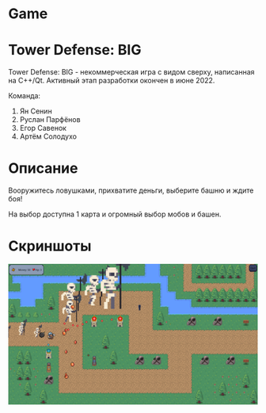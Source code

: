 # Game
# Tower Defense: BIG
Tower Defense: BIG - некоммерческая игра с видом сверху, написанная на С++/Qt. 
Активный этап разработки окончен в июне 2022.

Команда:
1) Ян Сенин
2) Руслан Парфёнов
3) Егор Савенок
4) Артём Солодухо

# Описание
Вооружитесь ловушками, прихватите деньги, выберите башню и ждите боя!

На выбор доступна 1 карта и огромный выбор мобов и башен.

# Скриншоты

![Screenshot](https://github.com/jansenin/Game/blob/main/project%20description/Screenshot.png?raw=true)

